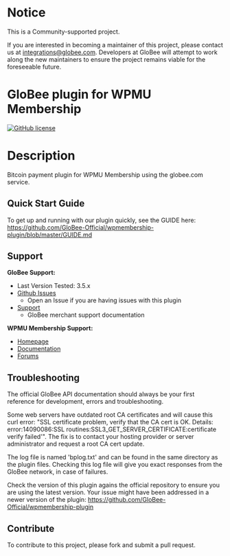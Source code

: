 # Notice

This is a Community-supported project.

If you are interested in becoming a maintainer of this project, please contact us at integrations@globee.com. Developers at GloBee will attempt to work along the new maintainers to ensure the project remains viable for the foreseeable future.

# GloBee plugin for WPMU Membership

[![GitHub license](https://img.shields.io/badge/license-MIT-blue.svg?style=flat-square)](https://raw.githubusercontent.com/GloBee-Official/wpmembership-plugin/master/LICENSE)

# Description

Bitcoin payment plugin for WPMU Membership using the globee.com service.

## Quick Start Guide

To get up and running with our plugin quickly, see the GUIDE here: https://github.com/GloBee-Official/wpmembership-plugin/blob/master/GUIDE.md


## Support

**GloBee Support:**

* Last Version Tested: 3.5.x
* [Github Issues](https://github.com/GloBee-Official/wpmembership-plugin/issues)
  * Open an Issue if you are having issues with this plugin
* [Support](https://help.globee.com)
  * GloBee merchant support documentation

**WPMU Membership Support:**

* [Homepage](https://premium.wpmudev.org/project/membership/)
* [Documentation](https://premium.wpmudev.org/project/membership/)
* [Forums](http://premium.wpmudev.org/forums/)


## Troubleshooting

The official GloBee API documentation should always be your first reference for development, errors and troubleshooting.

Some web servers have outdated root CA certificates and will cause this curl error: "SSL certificate problem, verify that the CA cert is OK. Details: error:14090086:SSL routines:SSL3_GET_SERVER_CERTIFICATE:certificate verify failed'".  The fix is to contact your hosting provider or server administrator and request a root CA cert update.

The log file is named 'bplog.txt' and can be found in the same directory as the plugin files. Checking this log file will give you exact responses from the GloBee network, in case of failures.

Check the version of this plugin agains the official repository to ensure you are using the latest version. Your issue might have been addressed in a newer version of the plugin: https://github.com/GloBee-Official/wpmembership-plugin

## Contribute

To contribute to this project, please fork and submit a pull request.